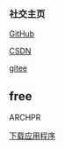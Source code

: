 ### 社交主页
  [GitHub](https://github.com/ACodeHX)
  
  [CSDN](https://blog.csdn.net/White_shy?spm=1000.2115.3001.5343)
  
  [gitee](https://gitee.com/ACodeHX)
  
## free  

ARCHPR

[下载应用程序](https://github.com/ACodeHX/free/releases/tag/free)
